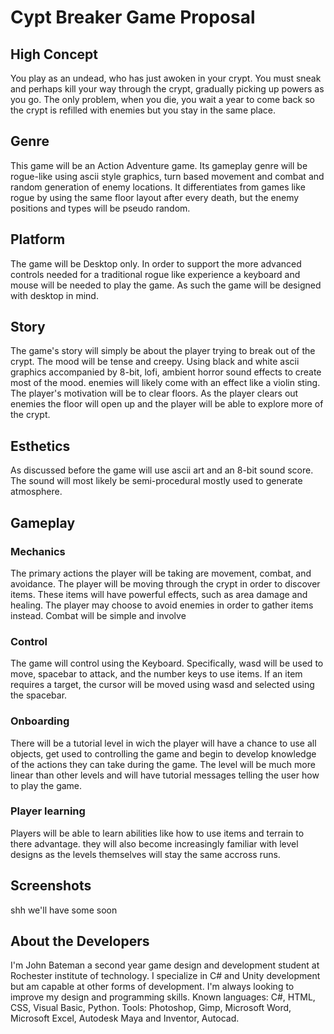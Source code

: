 # Cypt Breaker Game Proposal                                                                               
## High Concept
You play as an undead, who has just awoken in your crypt. You must sneak and perhaps kill your way through the crypt, gradually picking up powers as you go. The only problem, when you die, you wait a year to come back so the crypt is refilled with enemies but you stay in the same place.
## Genre
This game will be an Action Adventure game. Its gameplay genre will be rogue-like using ascii style graphics, turn based movement and combat and random generation of enemy locations. It differentiates from games like rogue by using the same floor layout after every death, but the enemy positions and types will be pseudo random.
## Platform
The game will be Desktop only. In order to support the more advanced controls needed for a traditional rogue like experience a keyboard and mouse will be needed to play the game. As such the game will be designed with desktop in mind.
## Story
The game's story will simply be about the player trying to break out of the crypt. The mood will be tense and creepy. Using black and white ascii graphics accompanied by 8-bit, lofi, ambient horror sound effects to create most of the mood. enemies will likely come with an effect like a violin sting.
The player's motivation will be to clear floors. As the player clears out enemies the floor will open up and the player will be able to explore more of the crypt.
## Esthetics
As discussed before the game will use ascii art and an 8-bit sound score. The sound will most likely be semi-procedural mostly used to generate atmosphere.
## Gameplay
### Mechanics
The primary actions the player will be taking are movement, combat, and avoidance. The player will be moving through the crypt in order to discover items. These items will have powerful effects, such as area damage and healing. The player may choose to avoid enemies in order to gather items instead. Combat will be simple and involve 
### Control
The game will control using the Keyboard. Specifically, wasd will be used to move, spacebar to attack, and the number keys to use items. If an item requires a target, the cursor will be moved using wasd and selected using the spacebar.
### Onboarding
There will be a tutorial level in wich the player will have a chance to use all objects, get used to controlling the game and begin to develop knowledge of the actions they can take during the game. The level will be much more linear than other levels and will have tutorial messages telling the user how to play the game.
### Player learning
Players will be able to learn abilities like how to use items and terrain to there advantage. they will also become increasingly familiar with level designs as the levels themselves will stay the same accross runs.
## Screenshots
shh we'll have some soon
## About the Developers
I'm John Bateman a second year game design and development student at Rochester institute of technology. I specialize in C# and Unity development but am capable at other forms of development. I'm always looking to improve my design and programming skills.
Known languages: C#, HTML, CSS, Visual Basic, Python.
Tools: Photoshop, Gimp, Microsoft Word, Microsoft Excel, Autodesk Maya and Inventor, Autocad.

